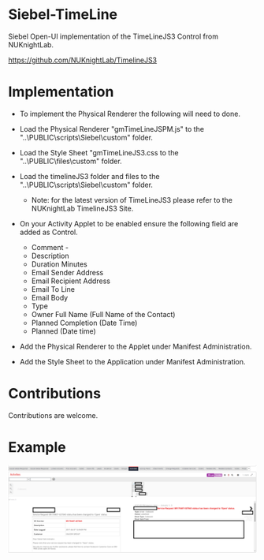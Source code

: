 # Siebel-TimeLine

Siebel Open-UI implementation of the TimeLineJS3 Control from NUKnightLab.

https://github.com/NUKnightLab/TimelineJS3

# Implementation

* To implement the Physical Renderer the following will need to done.
* Load the Physical Renderer "gmTimeLineJSPM.js" to the "..\PUBLIC\scripts\Siebel\custom" folder.
* Load the Style Sheet "gmTimeLineJS3.css to the "..\PUBLIC\files\custom" folder.
* Load the timelineJS3 folder and files to the "..\PUBLIC\scripts\Siebel\custom" folder.
  * Note: for the latest version of TimeLineJS3 please refer to the NUKnightLab TimelineJS3 Site.
* On your Activity Applet to be enabled ensure the following field are added as Control.
  * Comment - 
  * Description
  * Duration Minutes
  * Email Sender Address
  * Email Recipient Address
  * Email To Line
  * Email Body
  * Type
  * Owner Full Name  (Full Name of the Contact)
  * Planned Completion  (Date Time)
  * Planned  (Date time)

* Add the Physical Renderer to the Applet under Manifest Administration.
* Add the Style Sheet to the Application under Manifest Administration.

# Contributions

Contributions are welcome.

# Example

![Example](/images/sample.png)
